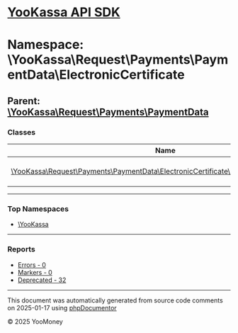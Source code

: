 # [YooKassa API SDK](../home.md)

# Namespace: \YooKassa\Request\Payments\PaymentData\ElectronicCertificate

## Parent: [\YooKassa\Request\Payments\PaymentData](../namespaces/yookassa-request-payments-paymentdata.md)

### Classes

| Name | Summary |
| ---- | ------- |
| [\YooKassa\Request\Payments\PaymentData\ElectronicCertificate\ElectronicCertificateArticle](../classes/YooKassa-Request-Payments-PaymentData-ElectronicCertificate-ElectronicCertificateArticle.md) | Класс, представляющий модель ElectronicCertificateArticle. |

---

### Top Namespaces

* [\YooKassa](../namespaces/yookassa.md)

---

### Reports
* [Errors - 0](../reports/errors.md)
* [Markers - 0](../reports/markers.md)
* [Deprecated - 32](../reports/deprecated.md)

---

This document was automatically generated from source code comments on 2025-01-17 using [phpDocumentor](http://www.phpdoc.org/)

&copy; 2025 YooMoney